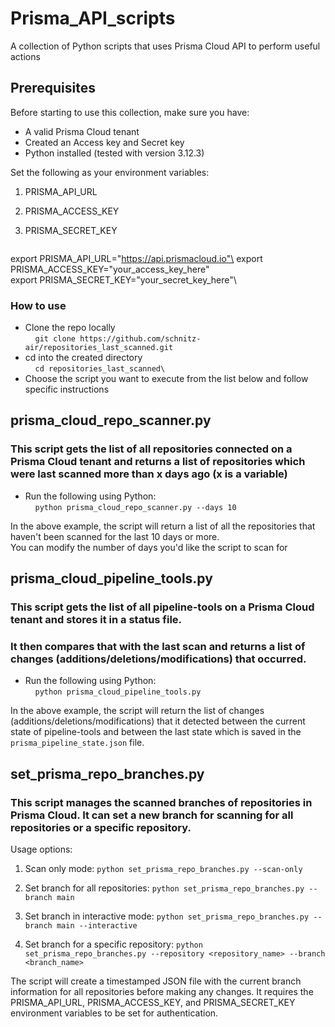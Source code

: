 # Prisma_API_scripts
A collection of Python scripts that uses Prisma Cloud API to perform useful actions

## Prerequisites 
Before starting to use this collection, make sure you have:
- A valid Prisma Cloud tenant
- Created an Access key and Secret key
- Python installed (tested with version 3.12.3)

Set the following as your environment variables:
1. PRISMA_API_URL
2. PRISMA_ACCESS_KEY
3. PRISMA_SECRET_KEY
   
   ```a bash example
export PRISMA_API_URL="https://api.prismacloud.io"\
export PRISMA_ACCESS_KEY="your_access_key_here"\
export PRISMA_SECRET_KEY="your_secret_key_here"\


### How to use 
- Clone the repo locally \
    `git clone https://github.com/schnitz-air/repositories_last_scanned.git`
- cd into the created directory \
    `cd repositories_last_scanned\`
- Choose the script you want to execute from the list below and follow specific instructions

## prisma_cloud_repo_scanner.py 
### This script gets the list of all repositories connected on a Prisma Cloud tenant and returns a list of repositories which were last scanned more than x days ago (x is a variable) 
- Run the following using Python:\
    `python prisma_cloud_repo_scanner.py --days 10`

In the above example, the script will return a list of all the repositories that haven't been scanned for the last 10 days or more. \
You can modify the number of days you'd like the script to scan for 

## prisma_cloud_pipeline_tools.py 
### This script gets the list of all pipeline-tools on a Prisma Cloud tenant and stores it in a status file. 
### It then compares that with the last scan and returns a list of changes (additions/deletions/modifications) that occurred.  
- Run the following using Python:\
      `python prisma_cloud_pipeline_tools.py`

In the above example, the script will return the list of changes (additions/deletions/modifications) that it detected between the current state of pipeline-tools and between the last state which is saved in the `prisma_pipeline_state.json` file.

## set_prisma_repo_branches.py
### This script manages the scanned branches of repositories in Prisma Cloud. It can set a new branch for scanning for all repositories or a specific repository.

Usage options:
1. Scan only mode:
   `python set_prisma_repo_branches.py --scan-only`

2. Set branch for all repositories:
   `python set_prisma_repo_branches.py --branch main`

3. Set branch in interactive mode:
   `python set_prisma_repo_branches.py --branch main --interactive`

4. Set branch for a specific repository:
   `python set_prisma_repo_branches.py --repository <repository_name> --branch <branch_name>`

The script will create a timestamped JSON file with the current branch information for all repositories before making any changes. It requires the PRISMA_API_URL, PRISMA_ACCESS_KEY, and PRISMA_SECRET_KEY environment variables to be set for authentication.
